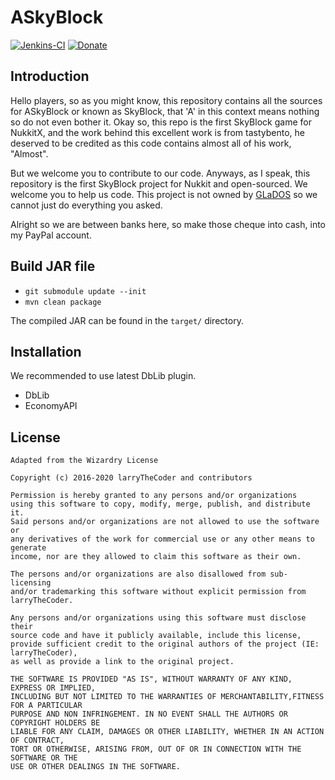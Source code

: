 # ASkyBlock
[![Jenkins-CI](https://jenkins.potatohome.xyz/job/ASkyBlock/badge/icon)](https://jenkins.potatohome.xyz/job/ASkyBlock)
[![Donate](https://img.shields.io/badge/Donate-PayPal-green.svg)](https://www.paypal.me/Permeable)

Introduction
-------------
Hello players, so as you might know, this repository contains all the
sources for ASkyBlock or known as SkyBlock, that 'A' in this context
means nothing so do not even bother it. Okay so, this repo is the first
SkyBlock game for NukkitX, and the work behind this excellent work is
from tastybento, he deserved to be credited as this code contains almost
all of his work, "Almost".

But we welcome you to contribute to our code. Anyways, as I speak, this
repository is the first SkyBlock project for Nukkit and open-sourced. We
welcome you to help us code. This project is not owned by
[GLaDOS](https://en.wikipedia.org/wiki/GLaDOS) so we cannot just do
everything you asked.

Alright so we are between banks here, so make those cheque into cash,
into my PayPal account.

Build JAR file
-------------
- `git submodule update --init`
- `mvn clean package`

The compiled JAR can be found in the `target/` directory.

Installation
-------------
We recommended to use latest DbLib plugin.

* DbLib
* EconomyAPI

License
---------

    Adapted from the Wizardry License

    Copyright (c) 2016-2020 larryTheCoder and contributors

    Permission is hereby granted to any persons and/or organizations
    using this software to copy, modify, merge, publish, and distribute it.
    Said persons and/or organizations are not allowed to use the software or
    any derivatives of the work for commercial use or any other means to generate
    income, nor are they allowed to claim this software as their own.

    The persons and/or organizations are also disallowed from sub-licensing
    and/or trademarking this software without explicit permission from larryTheCoder.

    Any persons and/or organizations using this software must disclose their
    source code and have it publicly available, include this license,
    provide sufficient credit to the original authors of the project (IE: larryTheCoder),
    as well as provide a link to the original project.

    THE SOFTWARE IS PROVIDED "AS IS", WITHOUT WARRANTY OF ANY KIND, EXPRESS OR IMPLIED,
    INCLUDING BUT NOT LIMITED TO THE WARRANTIES OF MERCHANTABILITY,FITNESS FOR A PARTICULAR
    PURPOSE AND NON INFRINGEMENT. IN NO EVENT SHALL THE AUTHORS OR COPYRIGHT HOLDERS BE
    LIABLE FOR ANY CLAIM, DAMAGES OR OTHER LIABILITY, WHETHER IN AN ACTION OF CONTRACT,
    TORT OR OTHERWISE, ARISING FROM, OUT OF OR IN CONNECTION WITH THE SOFTWARE OR THE
    USE OR OTHER DEALINGS IN THE SOFTWARE.

